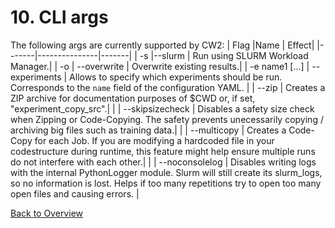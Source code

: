 # 10. CLI args
The following args are currently supported by CW2:
| Flag  |Name           | Effect|
|-------|---------------|-------|
| -s    |--slurm        | Run using SLURM Workload Manager.|
| -o    | --overwrite   | Overwrite existing results.|
| -e name1 [...] | --experiments | Allows to specify which experiments should be run. Corresponds to the `name` field of the configuration YAML.
|     | --zip   | Creates a ZIP archive for documentation purposes of $CWD or, if set, "experiment_copy_src".|
|     | --skipsizecheck   | Disables a safety size check when Zipping or Code-Copying. The safety prevents unecessarily copying / archiving big files such as training data.|
| | --multicopy | Creates a Code-Copy for each Job. If you are modifying a hardcoded file in your codestructure during runtime, this feature might help ensure multiple runs do not interfere with each other.|
| | --noconsolelog | Disables writing logs with the internal PythonLogger module. Slurm will still create its slurm_logs, so no information is lost. Helps if too many repetitions try to open too many open files and causing errors. |


[Back to Overview](./)
